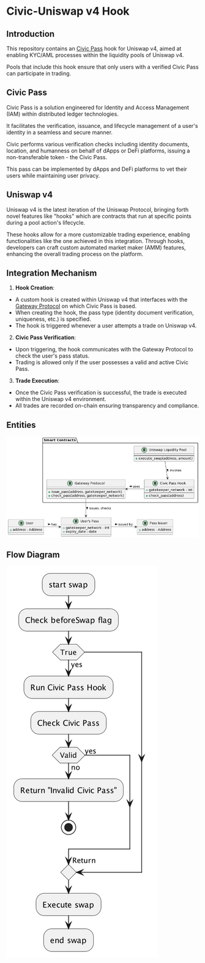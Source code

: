 # Civic-Uniswap v4 Hook

## Introduction
This repository contains an [Civic Pass](www.civic.com) hook for Uniswap v4,
aimed at enabling KYC/AML processes within the liquidity pools of Uniswap v4.

Pools that include this hook ensure that only users with a verified Civic Pass
can participate in trading.

## Civic Pass
Civic Pass is a solution engineered for Identity and Access Management (IAM)
within distributed ledger technologies.

It facilitates the verification, issuance, and lifecycle management of a
user's identity in a seamless and secure manner.

Civic performs various verification checks including identity documents,
location, and humanness on behalf of dApps or DeFi platforms,
issuing a non-transferable token - the Civic Pass.

This pass can be implemented by dApps and DeFi platforms to vet their users
while maintaining user privacy.

## Uniswap v4
Uniswap v4 is the latest iteration of the Uniswap Protocol,
bringing forth novel features like "hooks" which are contracts
that run at specific points during a pool action's lifecycle.

These hooks allow for a more customizable trading experience,
enabling functionalities like the one achieved in this integration.
Through hooks, developers can craft custom automated market maker (AMM) features,
enhancing the overall trading process on the platform.

## Integration Mechanism
1. **Hook Creation**:
  - A custom hook is created within Uniswap v4 that interfaces with the
  [Gateway Protocol](https://github.com/identity-com/on-chain-identity-gateway) on which Civic Pass is based.
  - When creating the hook, the pass type (identity document verification, uniqueness, etc.) is specified.
  - The hook is triggered whenever a user attempts a trade on Uniswap v4.
2. **Civic Pass Verification**:
  - Upon triggering, the hook communicates with the Gateway Protocol
to check the user's pass status.
  - Trading is allowed only if the user possesses a valid and active Civic Pass.
3. **Trade Execution**:
  - Once the Civic Pass verification is successful, the trade is executed within the Uniswap v4 environment.
  - All trades are recorded on-chain ensuring transparency and compliance.

## Entities

![Entities](doc/er.png)

## Flow Diagram

![Flow Diagram](doc/flow.png)

